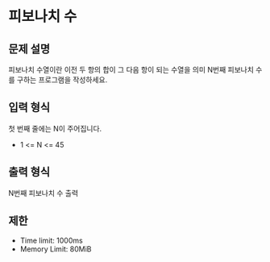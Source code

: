 # 피보나치 수

## 문제 설명
피보나치 수열이란 이전 두 항의 합이 그 다음 항이 되는 수열을 의미
N번째 피보나치 수를 구하는 프로그램을 작성하세요.

## 입력 형식
첫 번째 줄에는 N이 주어집니다. 

- 1 <= N <= 45

## 출력 형식
N번째 피보나치 수 출력

## 제한
- Time limit: 1000ms
- Memory Limit: 80MiB
